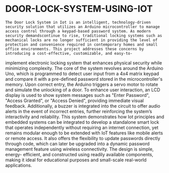 # DOOR-LOCK-SYSTEM-USING-IOT
    The Door Lock System in Iot is an intelligent, technology-driven security solution that utilizes an Arduino microcontroller to manage access control through a keypad-based password system. As modern security demandscontinue to rise, traditional locking systems such as mechanical locks are no longer sufficient in providing the level of protection and convenience required in contemporary homes and small office environments. This project addresses these concerns by introducing a cost-effective, customizable, and easy-to- 
implement electronic locking system that enhances physical security while minimizing complexity. The core of the system revolves around the Arduino Uno, which is programmed to detect user input from a 4x4 matrix keypad and compare it with a pre-defined password stored in the microcontroller's memory. Upon correct entry, the Arduino triggers a servo motor to rotate and simulate the unlocking of a door. To enhance user interaction, an LCD display is used to show system messages such as "Enter Password", "Access Granted", or "Access Denied", providing immediate visual feedback. Additionally, a buzzer is integrated into the circuit to offer audio alerts in the event of incorrect entries, further reinforcing the system’s interactivity and reliability. This system demonstrates how Iot principles and embedded systems can be integrated to develop a standalone smart lock that operates independently without requiring an internet connection, yet remains modular enough to be extended with IoT features like mobile alerts or remote access. It also offers the flexibility to update passwords directly through code, which can later be upgraded into a dynamic password management feature using wireless connectivity. The design is simple, energy- efficient, and constructed using readily available components, making it ideal for educational purposes and small-scale real-world applications. 
